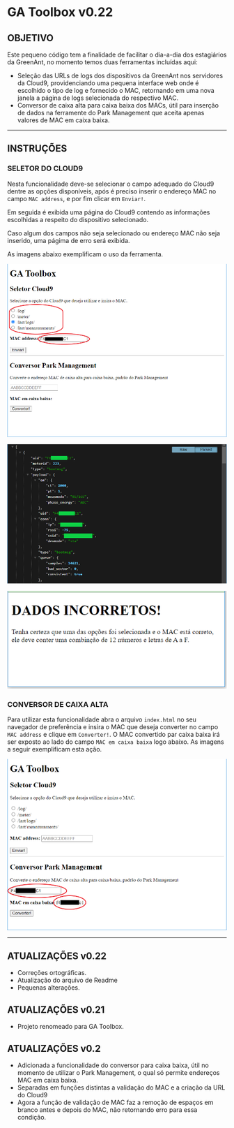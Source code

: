 # **GA Toolbox v0.22**

## **OBJETIVO**

Este pequeno código tem a finalidade de facilitar o dia-a-dia dos estagiários da GreenAnt, no momento temos duas ferramentas incluídas aqui:

- Seleção das URLs de logs dos dispositivos da GreenAnt nos servidores da Cloud9, providenciando uma pequena interface web onde é escolhido o tipo de log e fornecido o MAC, retornando em uma nova janela a página de logs selecionada do respectivo MAC.
- Conversor de caixa alta para caixa baixa dos MACs, útil para inserção de dados na ferramente do Park Management que aceita apenas valores de MAC em caixa baixa.

---

## **INSTRUÇÕES**

### **SELETOR DO CLOUD9**

Nesta funcionalidade deve-se selecionar o campo adequado do Cloud9 dentre as opções disponíveis, após é preciso inserir o endereço MAC no campo `MAC address`, e por fim clicar em `Enviar!`. 

Em seguida é exibida uma página do Cloud9 contendo as informações escolhidas a respeito do dispositivo selecionado.

Caso algum dos campos não seja selecionado ou endereço MAC não seja inserido, uma págima de erro será exibida.

As imagens abaixo exemplificam o uso da ferramenta.

![Selecionando opção do Cloud9](./images/cloud9.PNG)

![Tela do Cloud9](./images/cloud9-site.PNG)

![Página de erro](./images/pag.%20erro.PNG)

### **CONVERSOR DE CAIXA ALTA**

Para utilizar esta funcionalidade abra o arquivo `index.html` no seu navegador de preferência e insira o MAC que deseja converter no campo `MAC address` e clique em `Converter!`. O MAC convertido par caixa baixa irá ser exposto ao lado do campo `MAC em caixa baixa` logo abaixo. As imagens a seguir exemplificam esta ação.

![Texto em caixa alta e alterado para caixa baixa](./images/caixa%20baixa.PNG)

---

## **ATUALIZAÇÕES v0.22**
- Correções ortográficas.
- Atualização do arquivo de Readme
- Pequenas alterações.

## **ATUALIZAÇÕES v0.21**

- Projeto renomeado para GA Toolbox.

## **ATUALIZAÇÕES v0.2**

- Adicionada a funcionalidade do conversor para caixa baixa, útil no momento de utilizar o Park Management, o qual só permite endereços MAC em caixa baixa.
- Separadas em funções distintas a validação do MAC e a criação da URL do Cloud9
- Agora a função de validação de MAC faz a remoção de espaços em branco antes e depois do MAC, não retornando erro para essa condição.
